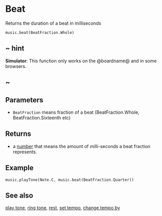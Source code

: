 # Beat

Returns the duration of a beat in milliseconds

```sig
music.beat(BeatFraction.Whole)
```

## ~ hint

**Simulator**: This function only works on the @boardname@ and in some browsers.

## ~

## Parameters

* ``BeatFraction`` means fraction of a beat (BeatFraction.Whole, BeatFraction.Sixteenth etc) 

## Returns

* a [number](/types/number) that means the amount of milli-seconds a beat fraction represents.


## Example

```blocks
music.playTone(Note.C, music.beat(BeatFraction.Quarter))
```

## See also

[play tone](/reference/music/play-tone), [ring tone](/reference/music/ring-tone), [rest](/reference/music/rest), [set tempo](/reference/music/set-tempo), [change tempo by](/reference/music/change-tempo-by)